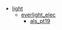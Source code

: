* [light](light)
  * [everlight_elec](light/everlight_elec)
    * [als_pt19](light/everlight_elec/als_pt19)

